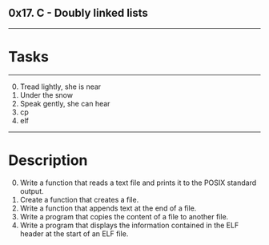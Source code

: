## 0x17. C - Doubly linked lists
---
# Tasks
---
0. Tread lightly, she is near
1. Under the snow
2. Speak gently, she can hear
3. cp
4. elf
---

# Description

0. Write a function that reads a text file and prints it to the POSIX standard output.
1. Create a function that creates a file.
2. Write a function that appends text at the end of a file.
3. Write a program that copies the content of a file to another file.
4. Write a program that displays the information contained in the ELF header at the start of an ELF file.

